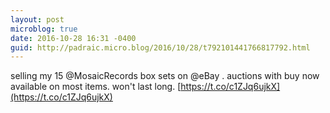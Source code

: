 ```yaml
---
layout: post
microblog: true
date: 2016-10-28 16:31 -0400
guid: http://padraic.micro.blog/2016/10/28/t792101441766817792.html
---
```

selling my 15 @MosaicRecords box sets on @eBay . auctions with buy now available on most items. won't last long. [https://t.co/c1ZJq6ujkX](https://t.co/c1ZJq6ujkX)
